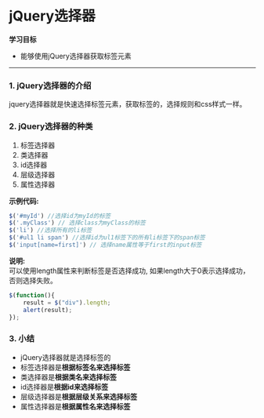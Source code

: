 # jQuery选择器

**学习目标**

* 能够使用jQuery选择器获取标签元素

---

### 1. jQuery选择器的介绍

jquery选择器就是快速选择标签元素，获取标签的，选择规则和css样式一样。

### 2. jQuery选择器的种类

1. 标签选择器
2. 类选择器
3. id选择器
4. 层级选择器
5. 属性选择器

**示例代码:**

```js
$('#myId') //选择id为myId的标签
$('.myClass') // 选择class为myClass的标签
$('li') //选择所有的li标签
$('#ul1 li span') //选择id为ul1标签下的所有li标签下的span标签
$('input[name=first]') // 选择name属性等于first的input标签
```

**说明:**  
可以使用length属性来判断标签是否选择成功, 如果length大于0表示选择成功，否则选择失败。

```js
$(function(){
    result = $("div").length;
    alert(result);
});
```

### 3. 小结

* jQuery选择器就是选择标签的
* 标签选择器是**根据标签名来选择标签**
* 类选择器是**根据类名来选择标签**
* id选择器是**根据id来选择标签**
* 层级选择器是**根据层级关系来选择标签**
* 属性选择器是**根据属性名来选择标签**



